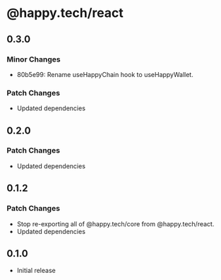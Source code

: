 # @happy.tech/react

## 0.3.0

### Minor Changes

- 80b5e99: Rename useHappyChain hook to useHappyWallet.

### Patch Changes

- Updated dependencies

## 0.2.0

### Patch Changes

- Updated dependencies

## 0.1.2

### Patch Changes

- Stop re-exporting all of @happy.tech/core from @happy.tech/react.
- Updated dependencies

## 0.1.0

- Initial release
